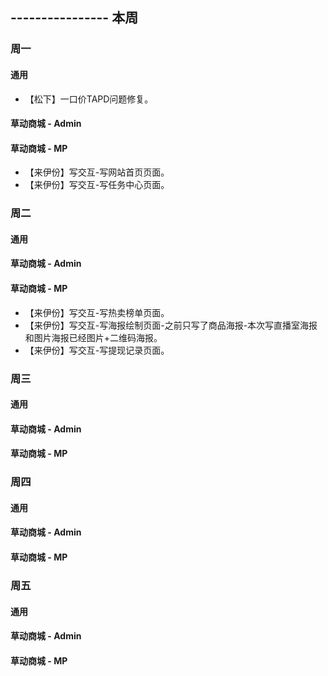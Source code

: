 ## ---------------- 本周

### 周一
#### 通用
* 【松下】一口价TAPD问题修复。
#### 草动商城 - Admin
#### 草动商城 - MP
* 【来伊份】写交互-写网站首页页面。
* 【来伊份】写交互-写任务中心页面。

### 周二
#### 通用
#### 草动商城 - Admin
#### 草动商城 - MP
* 【来伊份】写交互-写热卖榜单页面。
* 【来伊份】写交互-写海报绘制页面-之前只写了商品海报-本次写直播室海报和图片海报已经图片+二维码海报。
* 【来伊份】写交互-写提现记录页面。

### 周三
#### 通用
#### 草动商城 - Admin
#### 草动商城 - MP

### 周四
#### 通用
#### 草动商城 - Admin
#### 草动商城 - MP

### 周五
#### 通用
#### 草动商城 - Admin
#### 草动商城 - MP
